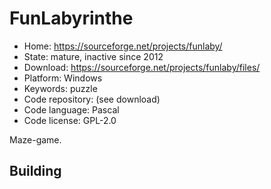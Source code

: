 # FunLabyrinthe

- Home: https://sourceforge.net/projects/funlaby/
- State: mature, inactive since 2012
- Download: https://sourceforge.net/projects/funlaby/files/
- Platform: Windows
- Keywords: puzzle
- Code repository: (see download)
- Code language: Pascal
- Code license: GPL-2.0

Maze-game.

## Building
